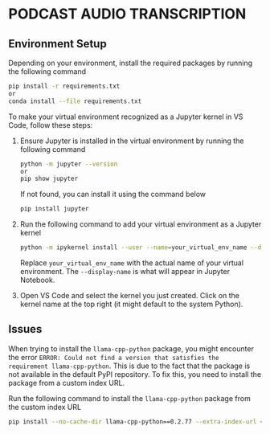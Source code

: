 # PODCAST AUDIO TRANSCRIPTION

## Environment Setup

Depending on your environment, install the required packages by running the following command

```bash
pip install -r requirements.txt
or
conda install --file requirements.txt
```

To make your virtual environment recognized as a Jupyter kernel in VS Code, follow these steps:

1. Ensure Jupyter is installed in the virtual environment by running the following command

    ```bash
    python -m jupyter --version
    or
    pip show jupyter
    ```

    If not found, you can install it using the command below

    ```bash
    pip install jupyter
    ```

2. Run the following command to add your virtual environment as a Jupyter kernel

    ```bash
    python -m ipykernel install --user --name=your_virtual_env_name --display-name "Python (my_env)"
    ```

    Replace `your_virtual_env_name` with the actual name of your virtual environment. The `--display-name` is what will appear in Jupyter Notebook.

3. Open VS Code and select the kernel you just created. Click on the kernel name at the top right (it might default to the system Python).

## Issues

When trying to install the `llama-cpp-python` package, you might encounter the error `ERROR: Could not find a version that satisfies the requirement llama-cpp-python`. This is due to the fact that the package is not available in the default PyPI repository. To fix this, you need to install the package from a custom index URL.

Run the following command to install the `llama-cpp-python` package from the custom index URL

```bash
pip install --no-cache-dir llama-cpp-python==0.2.77 --extra-index-url <https://abetlen.github.io/llama-cpp-python/whl/cu124>
```
